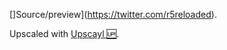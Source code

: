 []Source/preview](https://twitter.com/r5reloaded).

Upscaled with [Upscayl 🆙](https://github.com/upscayl/upscayl).
